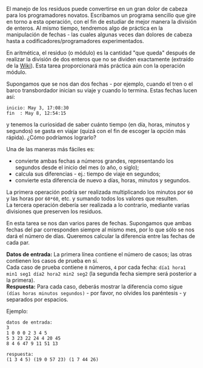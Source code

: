 El manejo de los residuos puede convertirse en un gran dolor de cabeza para los programadores novatos. Escribamos un programa sencillo que
gire en torno a esta operación, con el fin de estudiar de mejor manera la división de enteros. Al mismo tiempo, tendremos algo de práctica
en la manipulación de fechas - las cuales algunas veces dan dolores de cabeza hasta a codificadores/programadores experimentados.


En aritmética, el residuo (o módulo) es la cantidad "que queda" después de realizar la división de dos enteros
que no se dividen exactamente (extraído de la [Wiki][wiki]). Esta tarea proporcionará más práctica aún con la operación módulo.

[wiki]: https://es.wikipedia.org/wiki/Resto

Supongamos que se nos dan dos fechas - por ejemplo, cuando el tren o el barco transbordador inician su viaje y cuando lo termina. Estas fechas lucen así:

    inicio: May 3, 17:08:30
    fin  : May 8, 12:54:15

y tenemos la curiosidad de saber cuánto tiempo (en día, horas, minutos y segundos) se gasta en viajar (quizá con el fin de
escoger la opción más rápida). ¿Cómo podríamos lograrlo?

Una de las maneras más fáciles es:

- convierte ambas fechas a números grandes, representando los segundos desde el inicio del mes (o año, o siglo);
- calcula sus diferencias - ej.: tiempo de viaje en segundos;
- convierte esta diferencia de nuevo a días, horas, minutos y segundos.

La primera operación podría ser realizada multiplicando los minutos por `60` y las horas por `60*60`, etc. y sumando todos los valores que resulten.  
La tercera operación debería ser realizada a lo contrario, mediante varias divisiones que preserven los residuos.

En esta tarea se nos dan varios pares de fechas. Supongamos que ambas fechas del par corresponden siempre al
mismo mes, por lo que sólo se nos dará el número de días. Queremos calcular la diferencia entre las fechas de cada par.

**Datos de entrada:** La primera línea contiene el número de casos; las otras contienen los casos de prueba en sí.  
Cada caso de prueba contiene `8` números, `4` por cada fecha: `día1 hora1 min1 seg1 día2 hora2 min2 seg2` (la segunda fecha siempre
será posterior a la primera).  
**Respuesta:** Para cada caso, deberás mostrar la diferencia como sigue `(días horas minutos segundos)` - por favor,
no olvides los paréntesis - y separados por espacios.

Ejemplo:

    datos de entrada:
    3
    1 0 0 0 2 3 4 5
    5 3 23 22 24 4 20 45
    8 4 6 47 9 11 51 13

    respuesta:
    (1 3 4 5) (19 0 57 23) (1 7 44 26)
